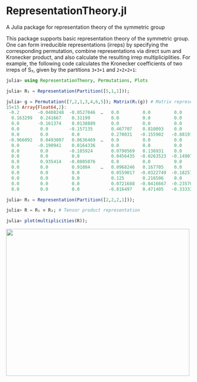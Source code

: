 # RepresentationTheory.jl
A Julia package for representation theory of the symmetric group




This package supports basic representation theory of the symmetric group. One can form irreducible representations (irreps) by specifying the corresponding permutation, combine representations via direct sum and Kronecker product, and also calculate the resulting irrep multipliciplities. For example, the following code calculates the Kronecker coefficients of two irreps of S₇, given by the partitions `3+3+1` and `2+2+2+1`:
```julia
julia> using RepresentationTheory, Permutations, Plots

julia> R₁ = Representation(Partition([5,1,1]));

julia> g = Permutation([7,2,1,3,4,6,5]); Matrix(R₁(g)) # Matrix representation of a specific permutation
15×15 Array{Float64,2}:
 -0.2       -0.0408248  -0.0527046  …   0.0         0.0         0.0     
  0.163299   0.241667    0.31199        0.0         0.0         0.0     
  0.0       -0.161374    0.0138889      0.0         0.0         0.0     
  0.0        0.0        -0.157135       0.467707    0.810093    0.0     
  0.0        0.0         0.0            0.270031   -0.155902   -0.881917
 -0.966092   0.0493007   0.0636469  …   0.0         0.0         0.0     
  0.0       -0.190941    0.0164336      0.0         0.0         0.0     
  0.0        0.0        -0.185924       0.0790569   0.136931    0.0     
  0.0        0.0         0.0            0.0456435  -0.0263523  -0.149071
  0.0        0.935414   -0.0805076      0.0         0.0         0.0     
  0.0        0.0         0.91084    …   0.0968246   0.167705    0.0     
  0.0        0.0         0.0            0.0559017  -0.0322749  -0.182574
  0.0        0.0         0.0            0.125       0.216506    0.0     
  0.0        0.0         0.0            0.0721688  -0.0416667  -0.235702
  0.0        0.0         0.0           -0.816497    0.471405   -0.333333

julia> R₂ = Representation(Partition([2,2,2,1]));

julia> R = R₁ ⊗ R₂; # Tensor product representation

julia> plot(multiplicities(R));
```
<img src=https://github.com/dlfivefifty/RepresentationTheory.jl/raw/master/images/mults.png width=500 height=400>
